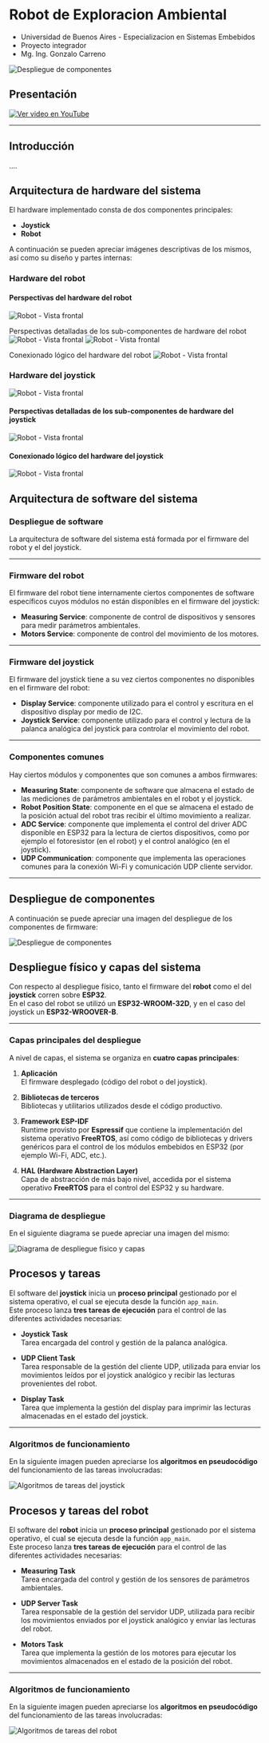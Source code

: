 # Robot de Exploracion Ambiental
- Universidad de Buenos Aires - Especializacion en Sistemas Embebidos
- Proyecto integrador
- Mg. Ing. Gonzalo Carreno


![Despliegue de componentes](images/product/Robot_y_Joystick_1.png)


## Presentación

[![Ver video en YouTube ](https://img.youtube.com/vi/BtA5rOqhmMM/hqdefault.jpg)](https://www.youtube.com/watch?v=BtA5rOqhmMM)

---
## Introducción

....

## Arquitectura de hardware del sistema

El hardware implementado consta de dos componentes principales:

- **Joystick**
- **Robot**

A continuación se pueden apreciar imágenes descriptivas de los mismos, así como su diseño y partes internas:

### Hardware del robot

#### Perspectivas del hardware del robot
![Robot - Vista frontal](images/product/all_perspectives_robot_perspectivas.png)

Perspectivas detalladas de los sub-componentes de hardware del robot
![Robot - Vista frontal](images/product/Hardware-Robot-Explicado2.png)
![Robot - Vista frontal](images/product/Hardware-Robot-Explicado.png)

Conexionado lógico del hardware del robot
![Robot - Vista frontal](images/schematics/Conexionado_Robot_sketch.png)


### Hardware del joystick
![Robot - Vista frontal](images/product/all_perspectives_joystick.png)

#### Perspectivas detalladas de los sub-componentes de hardware del joystick
![Robot - Vista frontal](images/product/hardware-joystick-explicado.png)

#### Conexionado lógico del hardware del joystick
![Robot - Vista frontal](images/schematics/Conexionado_Joystick_sketch.png)




## Arquitectura de software del sistema

### Despliegue de software

La arquitectura de software del sistema está formada por el firmware del robot y el del joystick.

---

### Firmware del robot

El firmware del robot tiene internamente ciertos componentes de software específicos cuyos módulos no están disponibles en el firmware del joystick:

- **Measuring Service**: componente de control de dispositivos y sensores para medir parámetros ambientales.  
- **Motors Service**: componente de control del movimiento de los motores.

---

### Firmware del joystick

El firmware del joystick tiene a su vez ciertos componentes no disponibles en el firmware del robot:

- **Display Service**: componente utilizado para el control y escritura en el dispositivo display por medio de I2C.  
- **Joystick Service**: componente utilizado para el control y lectura de la palanca analógica del joystick para controlar el movimiento del robot.

---

### Componentes comunes

Hay ciertos módulos y componentes que son comunes a ambos firmwares:

- **Measuring State**: componente de software que almacena el estado de las mediciones de parámetros ambientales en el robot y el joystick.  
- **Robot Position State**: componente en el que se almacena el estado de la posición actual del robot tras recibir el último movimiento a realizar.  
- **ADC Service**: componente que implementa el control del driver ADC disponible en ESP32 para la lectura de ciertos dispositivos, como por ejemplo el fotoresistor (en el robot) y el control analógico (en el joystick).  
- **UDP Communication**: componente que implementa las operaciones comunes para la conexión Wi-Fi y comunicación UDP cliente servidor.

---

## Despliegue de componentes

A continuación se puede apreciar una imagen del despliegue de los componentes de firmware:

![Despliegue de componentes](ruta/a/la/imagen.png)




## Despliegue físico y capas del sistema

Con respecto al despliegue físico, tanto el firmware del **robot** como el del **joystick** corren sobre **ESP32**.  
En el caso del robot se utilizó un **ESP32-WROOM-32D**, y en el caso del joystick un **ESP32-WROOVER-B**.

---

### Capas principales del despliegue

A nivel de capas, el sistema se organiza en **cuatro capas principales**:

1. **Aplicación**  
   El firmware desplegado (código del robot o del joystick).

2. **Bibliotecas de terceros**  
   Bibliotecas y utilitarios utilizados desde el código productivo.

3. **Framework ESP-IDF**  
   Runtime provisto por **Espressif** que contiene la implementación del sistema operativo **FreeRTOS**, así como código de bibliotecas y drivers genéricos para el control de los módulos embebidos en ESP32 (por ejemplo Wi-Fi, ADC, etc.).

4. **HAL (Hardware Abstraction Layer)**  
   Capa de abstracción de más bajo nivel, accedida por el sistema operativo **FreeRTOS** para el control del ESP32 y su hardware.

---

### Diagrama de despliegue

En el siguiente diagrama se puede apreciar una imagen del mismo:

![Diagrama de despliegue físico y capas](ruta/a/la/imagen.png)


## Procesos y tareas

El software del **joystick** inicia un **proceso principal** gestionado por el sistema operativo, el cual se ejecuta desde la función `app_main`.  
Este proceso lanza **tres tareas de ejecución** para el control de las diferentes actividades necesarias:

- **Joystick Task**  
  Tarea encargada del control y gestión de la palanca analógica.

- **UDP Client Task**  
  Tarea responsable de la gestión del cliente UDP, utilizada para enviar los movimientos leídos por el joystick analógico y recibir las lecturas provenientes del robot.

- **Display Task**  
  Tarea que implementa la gestión del display para imprimir las lecturas almacenadas en el estado del joystick.

---

### Algoritmos de funcionamiento

En la siguiente imagen pueden apreciarse los **algoritmos en pseudocódigo** del funcionamiento de las tareas involucradas:

![Algoritmos de tareas del joystick](ruta/a/la/imagen.png)



## Procesos y tareas del robot

El software del **robot** inicia un **proceso principal** gestionado por el sistema operativo, el cual se ejecuta desde la función `app_main`.  
Este proceso lanza **tres tareas de ejecución** para el control de las diferentes actividades necesarias:

- **Measuring Task**  
  Tarea encargada del control y gestión de los sensores de parámetros ambientales.

- **UDP Server Task**  
  Tarea responsable de la gestión del servidor UDP, utilizada para recibir los movimientos enviados por el joystick analógico y enviar las lecturas del robot.

- **Motors Task**  
  Tarea que implementa la gestión de los motores para ejecutar los movimientos almacenados en el estado de la posición del robot.

---

### Algoritmos de funcionamiento

En la siguiente imagen pueden apreciarse los **algoritmos en pseudocódigo** del funcionamiento de las tareas involucradas:

![Algoritmos de tareas del robot](ruta/a/la/imagen.png)



